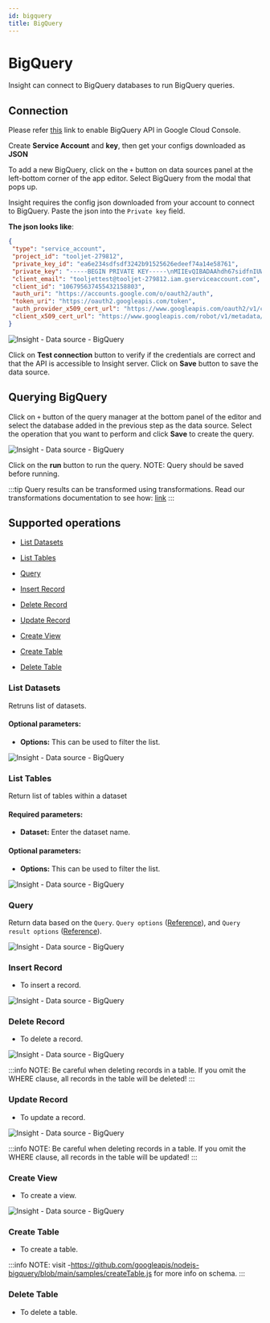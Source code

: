 ```yaml
---
id: bigquery
title: BigQuery
---
```


# BigQuery

Insight can connect to BigQuery databases to run BigQuery queries.

## Connection

Please refer [this](https://cloud.google.com/bigquery/docs/bigquery-web-ui) link to enable BigQuery API in Google Cloud Console.

Create **Service Account** and **key**, then get your configs downloaded as **JSON**

To add a new BigQuery, click on the `+` button on data sources panel at the left-bottom corner of the app editor. Select BigQuery from the modal that pops up.

Insight requires the config json downloaded from your account to connect to BigQuery. Paste the json into the `Private key` field.

**The json looks like**:

 ```json
 {
  "type": "service_account",
  "project_id": "tooljet-279812",
  "private_key_id": "ea6e234sdfsdf3242b91525626edeef74a14e58761",
  "private_key": "-----BEGIN PRIVATE KEY-----\nMIIEvQIBADAAhdh67sidfnIUWWWBAQC8V+z0vaM/rFiA\nrq8fzVjSpEu7Cietjn82SVtguAlAUP9YpRepzi4rDmRgVQiXe4KES7VGQhmg3hUj\nbBASbdI5WRCvAC2ujzrxv3rbfjYRWfm+OqzpUBWaEKbwSGc6rNkhmirvhjiFdl5k\nn7aK7w3bmQfBlnNM6+WiQdT09g2qx3lmRDoUUpuCngkhbWOs3gN/U6wlm0cHKtbF\nWUOwKdyeZrm3UORUDkFvq6rVSF8vob+FQxf24FuvpBmXi2o2dqqglle8rlm8Lz83\ns4kAVbqVjtGrVXm6QUcnLISqJCJUnFkSuFpo60GCcgAVrwyAq/6aQH3IM78QKzFL\n8q5b65rXAgMBAAECggEAClIF8tRk0VuG3NZH5lg3q8fDOyaLBFdVKcHKtzCec3Ez\no6C4RcxP6Hk5IbPrtgggjVIi/Z7exKRv2mAwFvuSuJJSQSSjXC7Fm87AQPdYFWYt\noFYIeLGPlFMO++H3Nh+Xt3I5NBLR58UmH48iBdgR3pygXi1C5eBvQ2rdNVTL/uxw\n3iULu8WcVBw8glzkdLNLDq94uqbW7/qyji7QWNkU+804sA0LEj4PWmO7B9k1LCLK\nFV0Ppv+SJYMS2MhWmXPHnYVfeNaKJKPQpHsS2ep/hyjEO/3Fvm3o3cp6SrEkNGIH\nGKeozlfV7MQj7tMHLqWddDBXtFwYVEmN0UJVafvGsQKBgQDsEVzb7DG/xlMpuDQv\nqpLGWXR5DdAhzxVJzeh11Ongb+XxBOVSyTDKJLvOX4rI7tDqqN7b2pabUA3ZjvXv\nhMPXr7AjL6yoJEzVCyo1+pi26OL99OcO+7gUDa0axHFt6LZuPw00r+2Nl0FqrXNR\n+qUiPuZpp2MuKjMwLCwhr5YuqwKBgQDMPv6TPMl+oocoQ4uc84uY58Ywb7XZjmhY\n8jXdA38I454EbQGeLja+2knDpDkF6g14cTzVJe/Ec4A6QmeIieTFSJKBV4VCZ3QN\npLR4PrET7o9GL3mtwnNqcHPw2dLNHtn1OgsOUfJMWPIrFK2abVNAmYIBtOGA4eyH\nrOl+NcAUhQKBgC4EKGy6OuxeFYHxZULRZjEB6QFb3vFoM4cieyjU6w4T4ee8g5NC\nop8U0AMnfp8yZkkHyAFlN6xoy3pYMrqQz7gwiA4j0e0ovk1dEspY4gHtnanRXmT+\nTmCiVdb86ft5vG37HnDhxlWuYVMRIoSdbikhx7papauvEDFYuvWKC6VnAoGBAJQr\nvxOhrauozNRw6//YzxUGT8kjwZEqtpiQXnMP7kDMn/4l9l6CuESMp6a+pH+d5FfU\nDoWzF9Y01HlvYxyyrLxSgbZDf/FEi/S54BK7qEsFbftExclAn+o/2lyIKV2VXBmD\nGjIxUM4CWOzX+3lkhlj/BEmop0+Qlr92uY1OASLhAoGAfTb/Le0Nf5bGLjK3hI9D\no/oDI5Ryj5rTMxmG/wRjE+1Jm6BjFzEyH2CvnFonccyHQ+wGn61AgbRFLn+Tg5fz\nZXpzD2Xq3Y/AXtrdaayK0wnpMvVE1bZt+ikeVAWX+gR79igTqSXRgCuyp+edsgcE\nZ+2Eser4Z5BpqfFjqFW8MhY=\n-----END PRIVATE KEY-----\n",
  "client_email": "tooljettest@tooljet-279812.iam.gserviceaccount.com",
  "client_id": "106795637455432158803",
  "auth_uri": "https://accounts.google.com/o/oauth2/auth",
  "token_uri": "https://oauth2.googleapis.com/token",
  "auth_provider_x509_cert_url": "https://www.googleapis.com/oauth2/v1/certs",
  "client_x509_cert_url": "https://www.googleapis.com/robot/v1/metadata/x509/tooljettest%40tooljet-279812.iam.gserviceaccount.com"
}
```

<div style={{textAlign: 'center'}}>

![Insight - Data source - BigQuery](/_images/insight2/datasource-reference/bigquery/bq-create.png)

</div>

Click on **Test connection** button to verify if the credentials are correct and that the API is accessible to Insight server. Click on **Save** button to save the data source.

## Querying BigQuery

Click on `+` button of the query manager at the bottom panel of the editor and select the database added in the previous step as the data source. Select the operation that you want to perform and click **Save** to create the query.



![Insight - Data source - BigQuery](/_images/insight2/datasource-reference/bigquery/bq-query.png)



Click on the **run** button to run the query. NOTE: Query should be saved before running.

:::tip
Query results can be transformed using transformations. Read our transformations documentation to see how: [link](/docs/tutorial/transformations)
:::

## Supported operations

-  [List Datasets](#list-datatsets)

-  [List Tables](#list-tables)

-  [Query](#query)

-  [Insert Record ](#insert-record)

-  [Delete Record ](#delete-record)

-  [Update Record](#update-record)


-  [Create View](#create-view)


-  [Create Table](#create-table)


-  [Delete Table](#create-table)



### List Datasets

Retruns list of datasets.

#### Optional parameters:

- **Options:** This can be used to filter the list.



![Insight - Data source - BigQuery](/_images/insight2/datasource-reference/bigquery/list_datasets.png)



### List Tables

Return list of tables within a dataset

#### Required parameters:

- **Dataset:** Enter the dataset name.

#### Optional parameters:

- **Options:** This can be used to filter the list.

<div style={{textAlign: 'center'}}>

![Insight - Data source - BigQuery](/_images/insight2/datasource-reference/bigquery/list_tables.png)

</div>

### Query

Return data based on the `Query`. `Query options` ([Reference](https://cloud.google.com/bigquery/docs/reference/rest/v2/Job)), and `Query result options` ([Reference](https://cloud.google.com/nodejs/docs/reference/bigquery/latest/overview#_google_cloud_bigquery_QueryResultsOptions_type)).




![Insight - Data source - BigQuery](/_images/insight2/datasource-reference/bigquery/query.png)



### Insert Record
- To insert a record.

<div style={{textAlign: 'center'}}>

![Insight - Data source - BigQuery](/_images/insight2/datasource-reference/bigquery/bq-insert.png)

</div>

### Delete Record
- To delete a record.

<div style={{textAlign: 'center'}}>

![Insight - Data source - BigQuery](/_images/insight2/datasource-reference/bigquery/bq-delete.png)

</div>

:::info
NOTE: Be careful when deleting records in a table. If you omit the WHERE clause, all records in the table will be deleted!
:::
### Update Record
- To update a record.

<div style={{textAlign: 'center'}}>

![Insight - Data source - BigQuery](/_images/insight2/datasource-reference/bigquery/bq-update.png)

</div>

:::info
NOTE: Be careful when deleting records in a table. If you omit the WHERE clause, all records in the table will be updated!
:::
### Create View

- To create a view.

<div style={{textAlign: 'center'}}>

![Insight - Data source - BigQuery](/_images/insight2/datasource-reference/bigquery/bq-view.png)

</div>


### Create Table

- To create a table.

:::info
NOTE: visit -https://github.com/googleapis/nodejs-bigquery/blob/main/samples/createTable.js for more info on schema.
:::

### Delete Table
- To delete a table.
